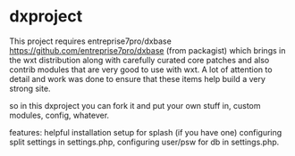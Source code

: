 # dxproject

This project requires entreprise7pro/dxbase https://github.com/entreprise7pro/dxbase (from packagist) which brings in the wxt distribution along with carefully curated core patches and also contrib modules that are very good to use with wxt.
A lot of attention to detail and work was done to ensure that these items help build a very strong site.

so in this dxproject you can fork it and put your own stuff in, custom modules, config, whatever.

features: helpful installation setup for splash (if you have one) 
          configuring split settings in settings.php, configuring user/psw for db in settings.php.
          
